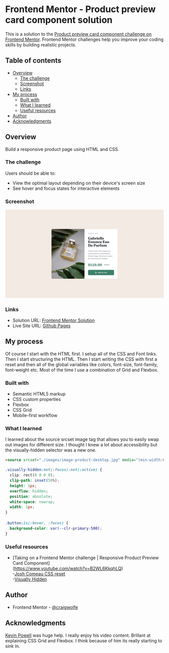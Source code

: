 # Frontend Mentor - Product preview card component solution

This is a solution to the [Product preview card component challenge on Frontend Mentor](https://www.frontendmentor.io/challenges/product-preview-card-component-GO7UmttRfa). Frontend Mentor challenges help you improve your coding skills by building realistic projects.

## Table of contents

- [Overview](#overview)
  - [The challenge](#the-challenge)
  - [Screenshot](#screenshot)
  - [Links](#links)
- [My process](#my-process)
  - [Built with](#built-with)
  - [What I learned](#what-i-learned)
  - [Useful resources](#useful-resources)
- [Author](#author)
- [Acknowledgments](#acknowledgments)

## Overview

Build a responsive product page using HTML and CSS.

### The challenge

Users should be able to:

- View the optimal layout depending on their device's screen size
- See hover and focus states for interactive elements

### Screenshot

![](./design/desktop-design.jpg)

### Links

- Solution URL: [Frontend Mentor Solution](https://www.frontendmentor.io/solutions/responsive-product-page-EdTKIP6TBZ)
- Live Site URL: [Github Pages](https://craigwolfe.github.io/product-preview-card-challenge/)

## My process

Of course I start with the HTML first. I setup all of the CSS and Font links. Then I start structuring the HTML. Then I start writing the CSS with first a reset and then all of the global variables like colors, font-size, font-family, font-weight etc. Most of the time I use a combination of Grid and Flexbox.

### Built with

- Semantic HTML5 markup
- CSS custom properties
- Flexbox
- CSS Grid
- Mobile-first workflow

### What I learned

I learned about the source srcset image tag that allows you to easily swap out images for different size. I thought I knew a lot about accessibility but the visually-hidden selector was a new one.

```html
<source srcset="./images/image-product-desktop.jpg" media="(min-width:600px)" />
```

```css
.visually-hidden:not(:focus):not(:active) {
  clip: rect(0 0 0 0);
  clip-path: inset(50%);
  height: 1px;
  overflow: hidden;
  position: absolute;
  white-space: nowrap;
  width: 1px;
}

.button:is(:hover, :focus) {
  background-color: var(--clr-primary-500);
}
```

### Useful resources

- [Taking on a Frontend Mentor challenge | Responsive Product Preview Card Component]<br>(https://www.youtube.com/watch?v=B2WL6KkqhLQ)<br> -[Josh Comeau CSS reset](https://www.joshwcomeau.com/css/custom-css-reset/)<br> -[Visually Hidden](https://www.scottohara.me/blog/2017/04/14/inclusively-hidden.html)

## Author

- Frontend Mentor - [@craigwolfe](https://www.frontendmentor.io/profile/craigwolfe)

## Acknowledgments

[Kevin Powell](https://www.youtube.com/watch?v=B2WL6KkqhLQ) was huge help. I really enjoy his video content. Brillant at explaining CSS Grid and Flexbox. I think because of him its really starting to sink in.
